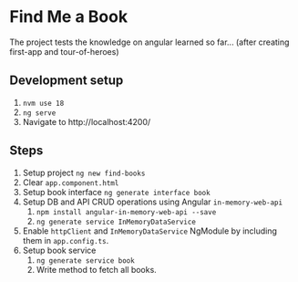 # Find Me a Book

The project tests the knowledge on angular learned so far... (after creating first-app and tour-of-heroes)

## Development setup

1. `nvm use 18`
2. `ng serve`
3. Navigate to http://localhost:4200/

## Steps

1. Setup project `ng new find-books`
2. Clear `app.component.html`
3. Setup book interface `ng generate interface book`
4. Setup DB and API CRUD operations using Angular `in-memory-web-api`
   1. `npm install angular-in-memory-web-api --save`
   2. `ng generate service InMemoryDataService`
5. Enable `httpClient` and `InMemoryDataService` NgModule by including them in `app.config.ts`.
6. Setup book service
   1. `ng generate service book`
   2. Write method to fetch all books.
